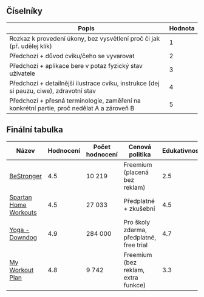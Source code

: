 ## Číselníky

| Popis                                                                                     | Hodnota |
| ----------------------------------------------------------------------------------------- | ------- |
| Rozkaz k provedení úkony, bez vysvětlení proč či jak (př. udělej klik)                    | 1       |
| Předchozí + důvod cviku/čeho se vyvarovat                                                 | 2       |
| Předchozí + aplikace bere v potaz fyzický stav uživatele                                  | 3       |
| Předchozí + detailnější ilustrace cviku, instrukce (dej si pauzu, ciwe), zdravotní stav   | 4       |
| Předchozí + přesná terminologie, zaměření na konkrétní partie, proč nedělat A a zároveň B | 5       |

## Finální tabulka
| Název                                                                                                                 | Hodnocení | Počet hodnocení | Cenová politika                          | Edukativnost | Fitness plán | Katalog cviků        |
| --------------------------------------------------------------------------------------------------------------------- | --------- | --------------- | ---------------------------------------- | ------------ | ------------ | -------------------- |
| [BeStronger](https://play.google.com/store/apps/details?id=com.shvagerfm.bestronger&hl=cs&gl=US)                      | 4.5       | 10 219          | Freemium (placená bez reklam)            | 2.5          | Ne           | Uzavřený + komunitní |
| [Spartan Home Workouts](https://play.google.com/store/apps/details?id=com.spartanbodyweightworkouts.free&hl=cs&gl=US) | 4.5       | 27 033          | Předplatné + zkušební                    | 4.5          | Ano          | Uzavřený             |
| [Yoga - Downdog](https://play.google.com/store/apps/details?id=com.downdogapp&hl=cs&gl=US)                            | 4.9       | 284 000         | Pro školy zdarma, předplatné, free trial | 4.7          | Ano          | Uzavřený             |
| [My Workout Plan](https://play.google.com/store/apps/details?id=com.myworkoutplan.myworkoutplan&hl=cs&gl=US)          | 4.8       | 9 742           | Freemium (bez reklam, extra funkce)      | 3.3          | Ne           | Komunitní            |